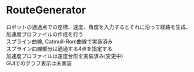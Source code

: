 # RouteGenerator
ロボットの通過点での座標、速度、角度を入力するとそれに沿って経路を生成、加速度プロファイルの作成を行う<br>
スプライン曲線, Catmull-Rom曲線で実装済み<br>
スプライン曲線部分は通過する4点を指定する<br>
加速度プロファイルは速度台形を実装済み(変更中)<br>
GUIでのグラフ表示は未実装

